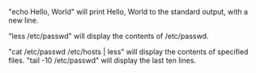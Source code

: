 "echo Hello, World" will print Hello, World to the standard output, with a new line.

"less /etc/passwd" will display the contents of /etc/passwd.

"cat /etc/passwd /etc/hosts | less" will display the contents of specified files.
"tail -10 /etc/passwd" will display the last ten lines.
